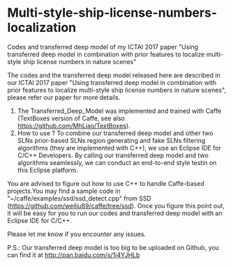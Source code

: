 # Multi-style-ship-license-numbers-localization
Codes and transferred deep model of my ICTAI 2017 paper "Using transferred deep model in combination with prior features to localize multi-style ship license numbers in nature scenes"

The codes and the transferred deep model released here are described in our ICTAI 2017 paper "Using transferred deep model in combination with prior features to localize
multi-style ship license numbers in nature scenes", please refer our paper for more details.

1. The Transferred_Deep_Model was implemented and trained with Caffe (TextBoxes version of Caffe, see also https://github.com/MhLiao/TextBoxes).
2. How to use ?
   To combine our transferred deep model and other two  SLNs prior-based SLNs region generating and fake SLNs filtering algorithms (they are implemented with C++),
we use an Eclipse IDE for C/C++ Developers. By calling our transferred deep model and two algorithms seamlessly, we can conduct an end-to-end style testin on this Eclipse platform.

You are advised to figure out how to use C++ to handle Caffe-based projects.You may find a sample code in "~/caffe/examples/ssd/ssd_detect.cpp" from SSD (https://github.com/weiliu89/caffe/tree/ssd).
Once you figure this point out, it will be easy for you to run our codes and transferred deep model with an Eclipse IDE for C/C++.

Please let me know if you encounter any issues.

P.S.: Our transferred deep model is too big to be uploaded on Github, you can find it at http://pan.baidu.com/s/1i4YJHLb
